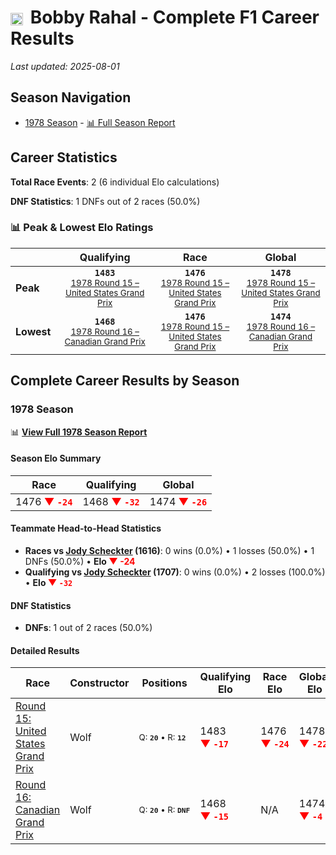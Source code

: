 # <img src="https://upload.wikimedia.org/wikipedia/commons/a/a4/Flag_of_the_United_States.svg" alt="United States" width="20" height="auto" style="vertical-align: middle; margin-right: 5px;" onerror="this.outerHTML='🇺🇸'; this.style.marginRight='5px';"/> Bobby Rahal - Complete F1 Career Results

*Last updated: 2025-08-01*

## Season Navigation

- [1978 Season](#1978-season) - [📊 Full Season Report](../seasons/1978-season-report)

## Career Statistics

**Total Race Events**: 2 (6 individual Elo calculations)

**DNF Statistics**: 1 DNFs out of 2 races (50.0%)

### 📊 Peak & Lowest Elo Ratings

| &nbsp; | Qualifying | Race | Global |
|-------|------------|------|--------|
| **Peak** | <center>**`1483`**<br/><small>[1978 Round 15 – United States Grand Prix](../seasons/1978-season-report#round-15-united-states-grand-prix)</small></center> | <center>**`1476`**<br/><small>[1978 Round 15 – United States Grand Prix](../seasons/1978-season-report#round-15-united-states-grand-prix)</small></center> | <center>**`1478`**<br/><small>[1978 Round 15 – United States Grand Prix](../seasons/1978-season-report#round-15-united-states-grand-prix)</small></center> |
| **Lowest** | <center>**`1468`**<br/><small>[1978 Round 16 – Canadian Grand Prix](../seasons/1978-season-report#round-16-canadian-grand-prix)</small></center> | <center>**`1476`**<br/><small>[1978 Round 15 – United States Grand Prix](../seasons/1978-season-report#round-15-united-states-grand-prix)</small></center> | <center>**`1474`**<br/><small>[1978 Round 16 – Canadian Grand Prix](../seasons/1978-season-report#round-16-canadian-grand-prix)</small></center> |


## Complete Career Results by Season

### 1978 Season

📊 **[View Full 1978 Season Report](../seasons/1978-season-report)**

#### Season Elo Summary

| Race | Qualifying | Global |
|------|------------|--------|
| 1476 **<span style="color: red;">▼&nbsp;`-24`</span>** | 1468 **<span style="color: red;">▼&nbsp;`-32`</span>** | 1474 **<span style="color: red;">▼&nbsp;`-26`</span>** |

#### Teammate Head-to-Head Statistics

- **Races vs [Jody Scheckter](jody-scheckter) (1616)**: 0 wins (0.0%) • 1 losses (50.0%) • 1 DNFs (50.0%) • **Elo <span style="color: red;">▼&nbsp;-24</span>**
- **Qualifying vs [Jody Scheckter](jody-scheckter) (1707)**: 0 wins (0.0%) • 2 losses (100.0%) • **Elo <span style="color: red;">▼&nbsp;`-32`</span>**

#### DNF Statistics

- **DNFs**: 1 out of 2 races (50.0%)

#### Detailed Results

| Race | Constructor | Positions | Qualifying Elo | Race Elo | Global Elo | Teammate |
|------|-------------|-----------|----------------|----------|------------|----------|
| [Round 15: United States Grand Prix](../seasons/1978-season-report#round-15-united-states-grand-prix) | Wolf | <small>Q:&nbsp;**`20`**&nbsp;•&nbsp;R:&nbsp;**`12`**</small> | 1483 **<span style="color: red;">▼&nbsp;`-17`</span>** | 1476 **<span style="color: red;">▼&nbsp;`-24`</span>** | 1478 **<span style="color: red;">▼&nbsp;`-22`</span>** | [Jody Scheckter](jody-scheckter)<br/><small>Q:&nbsp;**`11`**&nbsp;•&nbsp;R:&nbsp;**`3`**</small> |
| [Round 16: Canadian Grand Prix](../seasons/1978-season-report#round-16-canadian-grand-prix) | Wolf | <small>Q:&nbsp;**`20`**&nbsp;•&nbsp;R:&nbsp;**`DNF`**</small> | 1468 **<span style="color: red;">▼&nbsp;`-15`</span>** | N/A | 1474 **<span style="color: red;">▼&nbsp;`-4`</span>** | [Jody Scheckter](jody-scheckter)<br/><small>Q:&nbsp;**`2`**&nbsp;•&nbsp;R:&nbsp;**`2`**</small> |

